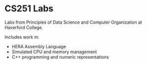 # CS251 Labs

Labs from Principles of Data Science and Computer Organization at Haverford College.

Includes work in:
- HERA Assembly Language
- Simulated CPU and memory management
- C++ programming and numeric representations
